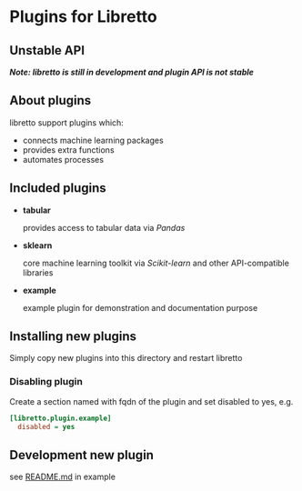 # Plugins for Libretto
## Unstable API
***Note: libretto is still in development and plugin API is not stable***

## About plugins
libretto support plugins which:
- connects machine learning packages
- provides extra functions
- automates processes

## Included plugins
- __tabular__
  
  provides access to tabular data via _Pandas_
- __sklearn__
  
  core machine learning toolkit via _Scikit-learn_ and other API-compatible libraries
- __example__
  
  example plugin for demonstration and documentation purpose

## Installing new plugins
Simply copy new plugins into this directory and restart libretto
### Disabling plugin
Create a section named with fqdn of the plugin and set disabled to yes, e.g.
```ini
[libretto.plugin.example]
  disabled = yes
```

## Development new plugin
see [README.md](example/README.md) in example